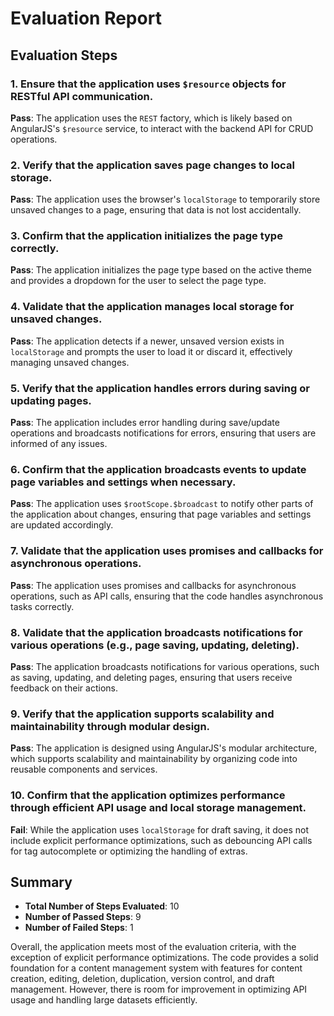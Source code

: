 # Evaluation Report

## Evaluation Steps

### 1. Ensure that the application uses `$resource` objects for RESTful API communication.
**Pass**: The application uses the `REST` factory, which is likely based on AngularJS's `$resource` service, to interact with the backend API for CRUD operations.

### 2. Verify that the application saves page changes to local storage.
**Pass**: The application uses the browser's `localStorage` to temporarily store unsaved changes to a page, ensuring that data is not lost accidentally.

### 3. Confirm that the application initializes the page type correctly.
**Pass**: The application initializes the page type based on the active theme and provides a dropdown for the user to select the page type.

### 4. Validate that the application manages local storage for unsaved changes.
**Pass**: The application detects if a newer, unsaved version exists in `localStorage` and prompts the user to load it or discard it, effectively managing unsaved changes.

### 5. Verify that the application handles errors during saving or updating pages.
**Pass**: The application includes error handling during save/update operations and broadcasts notifications for errors, ensuring that users are informed of any issues.

### 6. Confirm that the application broadcasts events to update page variables and settings when necessary.
**Pass**: The application uses `$rootScope.$broadcast` to notify other parts of the application about changes, ensuring that page variables and settings are updated accordingly.

### 7. Validate that the application uses promises and callbacks for asynchronous operations.
**Pass**: The application uses promises and callbacks for asynchronous operations, such as API calls, ensuring that the code handles asynchronous tasks correctly.

### 8. Validate that the application broadcasts notifications for various operations (e.g., page saving, updating, deleting).
**Pass**: The application broadcasts notifications for various operations, such as saving, updating, and deleting pages, ensuring that users receive feedback on their actions.

### 9. Verify that the application supports scalability and maintainability through modular design.
**Pass**: The application is designed using AngularJS's modular architecture, which supports scalability and maintainability by organizing code into reusable components and services.

### 10. Confirm that the application optimizes performance through efficient API usage and local storage management.
**Fail**: While the application uses `localStorage` for draft saving, it does not include explicit performance optimizations, such as debouncing API calls for tag autocomplete or optimizing the handling of extras.

## Summary

- **Total Number of Steps Evaluated**: 10
- **Number of Passed Steps**: 9
- **Number of Failed Steps**: 1

Overall, the application meets most of the evaluation criteria, with the exception of explicit performance optimizations. The code provides a solid foundation for a content management system with features for content creation, editing, deletion, duplication, version control, and draft management. However, there is room for improvement in optimizing API usage and handling large datasets efficiently.